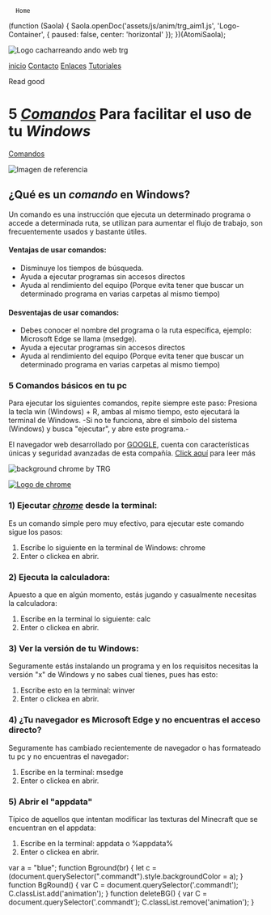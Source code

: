       Home

(function (Saola) { Saola.openDoc('assets/js/anim/trg\_aim1.js', 'Logo-Container', { paused: false, center: 'horizontal' }); })(AtomiSaola);

![Logo cacharreando ando web trg](assets/image/svg/logo.svg)

[inicio](/) [Contacto](pages/nav/about.html) [Enlaces](pages/nav/links.html) [Tutoriales](pages/nav/tutorials.html)

Read good

5 _[Comandos](#command)_ Para facilitar el uso de tu _Windows_
==============================================================

[Comandos](pages/command-terminal.html)

![Imagen de referencia](assets/image/svg/windows_xp.svg)

¿Qué es un _comando_ en Windows?
--------------------------------

Un comando es una instrucción que ejecuta un determinado programa o accede a determinada ruta, se utilizan para aumentar el flujo de trabajo, son frecuentemente usados y bastante útiles.

#### Ventajas de usar comandos:

  

*   Disminuye los tiempos de búsqueda.
*   Ayuda a ejecutar programas sin accesos directos
*   Ayuda al rendimiento del equipo (Porque evita tener que buscar un determinado programa en varias carpetas al mismo tiempo)

  

#### Desventajas de usar comandos:

  

*   Debes conocer el nombre del programa o la ruta específica, ejemplo: Microsoft Edge se llama (msedge).
*   Ayuda a ejecutar programas sin accesos directos
*   Ayuda al rendimiento del equipo (Porque evita tener que buscar un determinado programa en varias carpetas al mismo tiempo)

### 5 Comandos básicos en tu pc

Para ejecutar los siguientes comandos, repite siempre este paso: Presiona la tecla win (Windows) + R, ambas al mismo tiempo, esto ejecutará la terminal de Windows. -Si no te funciona, abre el símbolo del sistema (Windows) y busca "ejecutar", y abre este programa.-

El navegador web desarrollado por [GOOGLE](pages/google.html), cuenta con características únicas y seguridad avanzadas de esta compañía. [Click aquí](pages/chrome.html) para leer más

![background chrome by TRG](assets/image/svg/target-left.svg)

[![Logo de chrome](assets/image/svg/chrome.svg)](https://wwww.google.com/chrome)

### 1) Ejecutar [_chrome_](browsers-1.html) desde la terminal:

Es un comando simple pero muy efectivo, para ejecutar este comando sigue los pasos:

1.  Escribe lo siguiente en la terminal de Windows: chrome
2.  Enter o clickea en abrir.

### 2) Ejecuta la calculadora:

Apuesto a que en algún momento, estás jugando y casualmente necesitas la calculadora:

1.  Escribe en la terminal lo siguiente: calc
2.  Enter o clickea en abrir.

### 3) Ver la versión de tu Windows:

Seguramente estás instalando un programa y en los requisitos necesitas la versión "x" de Windows y no sabes cual tienes, pues has esto:

1.  Escribe esto en la terminal: winver
2.  Enter o clickea en abrir.

### 4) ¿Tu navegador es Microsoft Edge y no encuentras el acceso directo?

Seguramente has cambiado recientemente de navegador o has formateado tu pc y no encuentras el navegador:

1.  Escribe en la terminal: msedge
2.  Enter o clickea en abrir.

### 5) Abrir el "appdata"

Típico de aquellos que intentan modificar las texturas del Minecraft que se encuentran en el appdata:

1.  Escribe en la terminal: appdata o %appdata%
2.  Enter o clickea en abrir.

var a = "blue"; function Bground(br) { let c = (document.querySelector(".commandt").style.backgroundColor = a); } function BgRound() { var C = document.querySelector('.commandt'); C.classList.add('animation'); } function deleteBG() { var C = document.querySelector('.commandt'); C.classList.remove('animation'); }